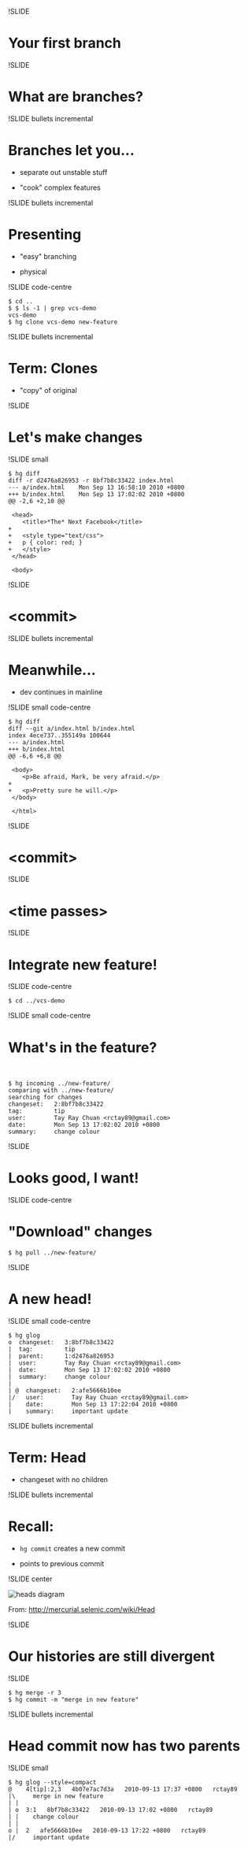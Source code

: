 !SLIDE

# Your first branch #

!SLIDE

# What are branches?

!SLIDE bullets incremental

# Branches let you...

- separate out unstable stuff

- "cook" complex features

!SLIDE bullets incremental

# Presenting

- "easy" branching

- physical

!SLIDE code-centre

	$ cd ..
	$ $ ls -1 | grep vcs-demo
	vcs-demo
	$ hg clone vcs-demo new-feature

!SLIDE bullets incremental

# Term: Clones

- "copy" of original

!SLIDE

# Let's make changes

!SLIDE small

	$ hg diff
	diff -r d2476a826953 -r 8bf7b8c33422 index.html
	--- a/index.html	Mon Sep 13 16:58:10 2010 +0800
	+++ b/index.html	Mon Sep 13 17:02:02 2010 +0800
	@@ -2,6 +2,10 @@

	 <head>
	 	<title>*The* Next Facebook</title>
	+
	+	<style type="text/css">
	+	p { color: red; }
	+	</style>
	 </head>

	 <body>


!SLIDE

# &lt;commit&gt;

!SLIDE bullets incremental

# Meanwhile...

- dev continues in mainline

!SLIDE small code-centre

	$ hg diff
	diff --git a/index.html b/index.html
	index 4ece737..355149a 100644
	--- a/index.html
	+++ b/index.html
	@@ -6,6 +6,8 @@

	 <body>
	 	<p>Be afraid, Mark, be very afraid.</p>
	+
	+	<p>Pretty sure he will.</p>
	 </body>

	 </html>


!SLIDE

# &lt;commit&gt;

!SLIDE

# &lt;time passes&gt;

!SLIDE

# Integrate new feature!

!SLIDE code-centre

	$ cd ../vcs-demo

!SLIDE small code-centre

# What's in the feature?

<br />

	$ hg incoming ../new-feature/
	comparing with ../new-feature/
	searching for changes
	changeset:   2:8bf7b8c33422
	tag:         tip
	user:        Tay Ray Chuan <rctay89@gmail.com>
	date:        Mon Sep 13 17:02:02 2010 +0800
	summary:     change colour

!SLIDE

# Looks good, I want!

!SLIDE code-centre

# "Download" changes

	$ hg pull ../new-feature/

!SLIDE

# A new head!

!SLIDE small code-centre

	$ hg glog
	o  changeset:   3:8bf7b8c33422
	|  tag:         tip
	|  parent:      1:d2476a826953
	|  user:        Tay Ray Chuan <rctay89@gmail.com>
	|  date:        Mon Sep 13 17:02:02 2010 +0800
	|  summary:     change colour
	|
	| @  changeset:   2:afe5666b10ee
	|/   user:        Tay Ray Chuan <rctay89@gmail.com>
	|    date:        Mon Sep 13 17:22:04 2010 +0800
	|    summary:     important update

!SLIDE bullets incremental

# Term: Head

- changeset with no children

!SLIDE bullets incremental

# Recall:

- `hg commit` creates a new commit

- points to previous commit

!SLIDE center

![heads diagram](wiki-heads.png)

From: http://mercurial.selenic.com/wiki/Head

!SLIDE

# Our histories are still divergent

!SLIDE

	$ hg merge -r 3
	$ hg commit -m "merge in new feature"

!SLIDE bullets incremental

# Head commit now has two parents

!SLIDE small

	$ hg glog --style=compact
	@    4[tip]:2,3   4b07e7ac7d3a   2010-09-13 17:37 +0800   rctay89
	|\     merge in new feature
	| |
	| o  3:1   8bf7b8c33422   2010-09-13 17:02 +0800   rctay89
	| |    change colour
	| |
	o |  2   afe5666b10ee   2010-09-13 17:22 +0800   rctay89
	|/     important update

